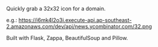 Quickly grab a 32x32 icon for a domain.

e.g.: https://i6mk4l2o3i.execute-api.ap-southeast-2.amazonaws.com/dev/api/news.ycombinator.com/32.png

Built with Flask, Zappa, BeautifulSoup and Pillow.